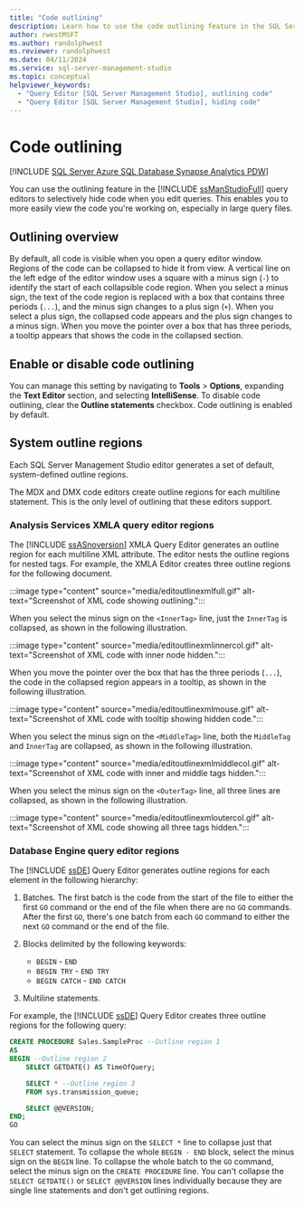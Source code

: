 ```yaml
---
title: "Code outlining"
description: Learn how to use the code outlining feature in the SQL Server Management Studio query editors to selectively hide code.
author: rwestMSFT
ms.author: randolphwest
ms.reviewer: randolphwest
ms.date: 04/11/2024
ms.service: sql-server-management-studio
ms.topic: conceptual
helpviewer_keywords:
  - "Query Editor [SQL Server Management Studio], outlining code"
  - "Query Editor [SQL Server Management Studio], hiding code"
---
```

# Code outlining

[!INCLUDE [SQL Server Azure SQL Database Synapse Analytics PDW](../includes/applies-to-version/sql-asdb-asdbmi-asa-pdw.md)]

You can use the outlining feature in the [!INCLUDE [ssManStudioFull](../includes/ssmanstudiofull-md.md)] query editors to selectively hide code when you edit queries. This enables you to more easily view the code you're working on, especially in large query files.

## Outlining overview

By default, all code is visible when you open a query editor window. Regions of the code can be collapsed to hide it from view. A vertical line on the left edge of the editor window uses a square with a minus sign (`-`) to identify the start of each collapsible code region. When you select a minus sign, the text of the code region is replaced with a box that contains three periods (`...`), and the minus sign changes to a plus sign (`+`). When you select a plus sign, the collapsed code appears and the plus sign changes to a minus sign. When you move the pointer over a box that has three periods, a tooltip appears that shows the code in the collapsed section.

## Enable or disable code outlining

You can manage this setting by navigating to **Tools** > **Options**, expanding the **Text Editor** section, and selecting **IntelliSense**. To disable code outlining, clear the **Outline statements** checkbox. Code outlining is enabled by default.

## System outline regions

Each SQL Server Management Studio editor generates a set of default, system-defined outline regions.

The MDX and DMX code editors create outline regions for each multiline statement. This is the only level of outlining that these editors support.

### Analysis Services XMLA query editor regions

The [!INCLUDE [ssASnoversion](../includes/ssasnoversion-md.md)] XMLA Query Editor generates an outline region for each multiline XML attribute. The editor nests the outline regions for nested tags. For example, the XMLA Editor creates three outline regions for the following document.

:::image type="content" source="media/editoutlinexmlfull.gif" alt-text="Screenshot of XML code showing outlining.":::

When you select the minus sign on the `<InnerTag>` line, just the `InnerTag` is collapsed, as shown in the following illustration.

:::image type="content" source="media/editoutlinexmlinnercol.gif" alt-text="Screenshot of XML code with inner node hidden.":::

When you move the pointer over the box that has the three periods (`...`), the code in the collapsed region appears in a tooltip, as shown in the following illustration.

:::image type="content" source="media/editoutlinexmlmouse.gif" alt-text="Screenshot of XML code with tooltip showing hidden code.":::

When you select the minus sign on the `<MiddleTag>` line, both the `MiddleTag` and `InnerTag` are collapsed, as shown in the following illustration.

:::image type="content" source="media/editoutlinexmlmiddlecol.gif" alt-text="Screenshot of XML code with inner and middle tags hidden.":::

When you select the minus sign on the `<OuterTag>` line, all three lines are collapsed, as shown in the following illustration.

:::image type="content" source="media/editoutlinexmloutercol.gif" alt-text="Screenshot of XML code showing all three tags hidden.":::

### Database Engine query editor regions

The [!INCLUDE [ssDE](../includes/ssde-md.md)] Query Editor generates outline regions for each element in the following hierarchy:

1. Batches. The first batch is the code from the start of the file to either the first `GO` command or the end of the file when there are no `GO` commands. After the first `GO`, there's one batch from each `GO` command to either the next `GO` command or the end of the file.

1. Blocks delimited by the following keywords:

   - `BEGIN` - `END`
   - `BEGIN TRY` - `END TRY`
   - `BEGIN CATCH` - `END CATCH`

1. Multiline statements.

For example, the [!INCLUDE [ssDE](../includes/ssde-md.md)] Query Editor creates three outline regions for the following query:

```sql
CREATE PROCEDURE Sales.SampleProc --Outline region 1
AS
BEGIN --Outline region 2
    SELECT GETDATE() AS TimeOfQuery;

    SELECT * --Outline region 3
    FROM sys.transmission_queue;

    SELECT @@VERSION;
END;
GO
```

You can select the minus sign on the `SELECT *` line to collapse just that `SELECT` statement. To collapse the whole `BEGIN - END` block, select the minus sign on the `BEGIN` line. To collapse the whole batch to the `GO` command, select the minus sign on the `CREATE PROCEDURE` line. You can't collapse the `SELECT GETDATE()` or `SELECT @@VERSION` lines individually because they are single line statements and don't get outlining regions.
